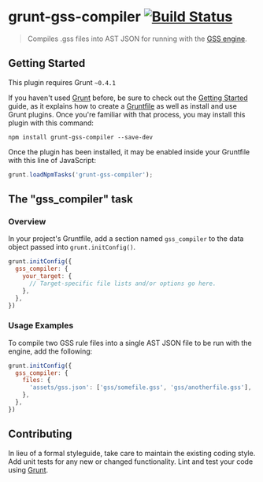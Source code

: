 # grunt-gss-compiler [![Build Status](https://travis-ci.org/gss/grunt-gss-compiler.png?branch=master)](https://travis-ci.org/gss/grunt-gss-compiler)

> Compiles .gss files into AST JSON for running with the [GSS engine](http://gridstylesheets.org/).

## Getting Started
This plugin requires Grunt `~0.4.1`

If you haven't used [Grunt](http://gruntjs.com/) before, be sure to check out the [Getting Started](http://gruntjs.com/getting-started) guide, as it explains how to create a [Gruntfile](http://gruntjs.com/sample-gruntfile) as well as install and use Grunt plugins. Once you're familiar with that process, you may install this plugin with this command:

```shell
npm install grunt-gss-compiler --save-dev
```

Once the plugin has been installed, it may be enabled inside your Gruntfile with this line of JavaScript:

```js
grunt.loadNpmTasks('grunt-gss-compiler');
```

## The "gss_compiler" task

### Overview
In your project's Gruntfile, add a section named `gss_compiler` to the data object passed into `grunt.initConfig()`.

```js
grunt.initConfig({
  gss_compiler: {
    your_target: {
      // Target-specific file lists and/or options go here.
    },
  },
})
```
### Usage Examples

To compile two GSS rule files into a single AST JSON file to be run with the engine, add the following:

```js
grunt.initConfig({
  gss_compiler: {
    files: {
      'assets/gss.json': ['gss/somefile.gss', 'gss/anotherfile.gss'],
    },
  },
})
```

## Contributing
In lieu of a formal styleguide, take care to maintain the existing coding style. Add unit tests for any new or changed functionality. Lint and test your code using [Grunt](http://gruntjs.com/).
